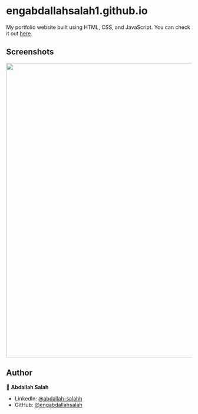 # engabdallahsalah1.github.io

My portfolio website built using HTML, CSS, and JavaScript. You can check it out [here](https://arasgungore.github.io).



## Screenshots

<p float="center">
    <img src="https://github.com/arasgungore/arasgungore.github.io/blob/main/Screenshots/1.png" width="800">
</p>



## Author

👤 **Abdallah Salah**

* LinkedIn: [@abdallah-salahh](https://www.linkedin.com/in/abdallah-salahh)
* GitHub: [@engabdallahsalah](https://github.com/engabdallahsalah)
